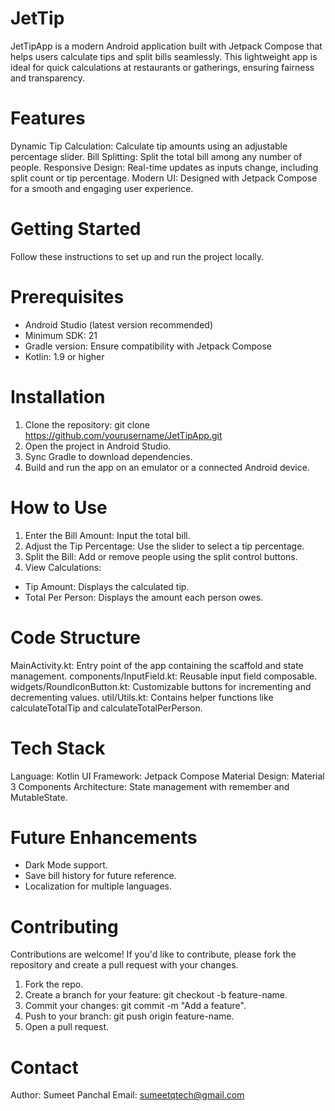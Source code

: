 # JetTip
JetTipApp is a modern Android application built with Jetpack Compose that helps users calculate tips and split bills seamlessly. This lightweight app is ideal for quick calculations at restaurants or gatherings, ensuring fairness and transparency.

# Features
Dynamic Tip Calculation: Calculate tip amounts using an adjustable percentage slider.
Bill Splitting: Split the total bill among any number of people.
Responsive Design: Real-time updates as inputs change, including split count or tip percentage.
Modern UI: Designed with Jetpack Compose for a smooth and engaging user experience.

# Getting Started
Follow these instructions to set up and run the project locally.

# Prerequisites
- Android Studio (latest version recommended)
- Minimum SDK: 21
- Gradle version: Ensure compatibility with Jetpack Compose
- Kotlin: 1.9 or higher

# Installation
1. Clone the repository:
      git clone https://github.com/yourusername/JetTipApp.git
2. Open the project in Android Studio.
3. Sync Gradle to download dependencies.
4. Build and run the app on an emulator or a connected Android device.

# How to Use
1. Enter the Bill Amount: Input the total bill.
2. Adjust the Tip Percentage: Use the slider to select a tip percentage.
3. Split the Bill: Add or remove people using the split control buttons.
4. View Calculations:
  - Tip Amount: Displays the calculated tip.
  - Total Per Person: Displays the amount each person owes.

# Code Structure
MainActivity.kt: Entry point of the app containing the scaffold and state management.
components/InputField.kt: Reusable input field composable.
widgets/RoundIconButton.kt: Customizable buttons for incrementing and decrementing values.
util/Utils.kt: Contains helper functions like calculateTotalTip and calculateTotalPerPerson.

# Tech Stack
Language: Kotlin
UI Framework: Jetpack Compose
Material Design: Material 3 Components
Architecture: State management with remember and MutableState.

# Future Enhancements
- Dark Mode support.
- Save bill history for future reference.
- Localization for multiple languages.

# Contributing
Contributions are welcome! If you'd like to contribute, please fork the repository and create a pull request with your changes.
1. Fork the repo.
2. Create a branch for your feature: git checkout -b feature-name.
3. Commit your changes: git commit -m "Add a feature".
4. Push to your branch: git push origin feature-name.
5. Open a pull request.

# Contact
Author: Sumeet Panchal
Email: sumeetqtech@gmail.com
  

